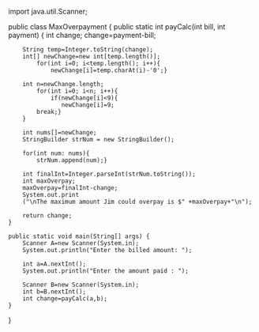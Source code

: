 import java.util.Scanner;

public class MaxOverpayment {
    public static int payCalc(int bill, int payment) {
        int change;
        change=payment-bill;
                
        String temp=Integer.toString(change);
        int[] newChange=new int[temp.length()];
            for(int i=0; i<temp.length(); i++){
                newChange[i]=temp.charAt(i)-'0';}
                    
        int n=newChange.length;
            for(int i=0; i<n; i++){
                if(newChange[i]<9){
                   newChange[i]=9;
            break;}
        }
                
        int nums[]=newChange;
        StringBuilder strNum = new StringBuilder();
        
        for(int num: nums){
            strNum.append(num);}
        
        int finalInt=Integer.parseInt(strNum.toString());     
        int maxOverpay;
        maxOverpay=finalInt-change;
        System.out.print
        ("\nThe maximum amount Jim could overpay is $" +maxOverpay+"\n");
                        
        return change;
    }
         
    public static void main(String[] args) {
        Scanner A=new Scanner(System.in);
        System.out.println("Enter the billed amount: ");
 
        int a=A.nextInt();
        System.out.println("Enter the amount paid : ");  
                
        Scanner B=new Scanner(System.in);
        int b=B.nextInt();
        int change=payCalc(a,b);
    }
}
